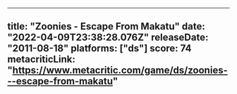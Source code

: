 
---
title: "Zoonies - Escape From Makatu"
date: "2022-04-09T23:38:28.076Z"
releaseDate: "2011-08-18"
platforms: ["ds"]
score: 74
metacriticLink: "https://www.metacritic.com/game/ds/zoonies---escape-from-makatu"
---
